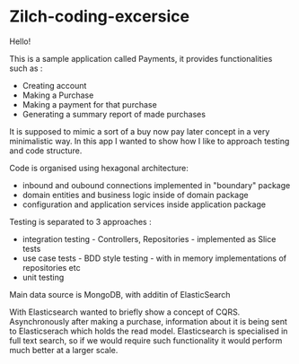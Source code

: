# Zilch-coding-excersice

Hello!

This is a sample application called Payments, it provides functionalities such as :
- Creating account
- Making a Purchase
- Making a payment for that purchase
- Generating a summary report of made purchases 

It is supposed to mimic a sort of a buy now pay later concept in a very minimalistic way.
In this app I wanted to show how I like to approach testing and code structure.

Code is organised using hexagonal architecture:
- inbound and oubound connections implemented in "boundary" package
- domain entities and business logic inside of domain package
- configuration and application services inside application package

Testing is separated to 3 approaches :
- integration testing - Controllers, Repositories - implemented as Slice tests
- use case tests - BDD style testing - with in memory implementations of repositories etc
- unit testing

Main data source is MongoDB, with additin of ElasticSearch

With Elasticsearch wanted to briefly show a concept of CQRS. Asynchronously after making a purchase,
information about it is being sent to Elasticserach which holds the read model. 
Elasticsearch is specialised in full text search, so if we would require such functionality it would perform much better at a larger scale.
